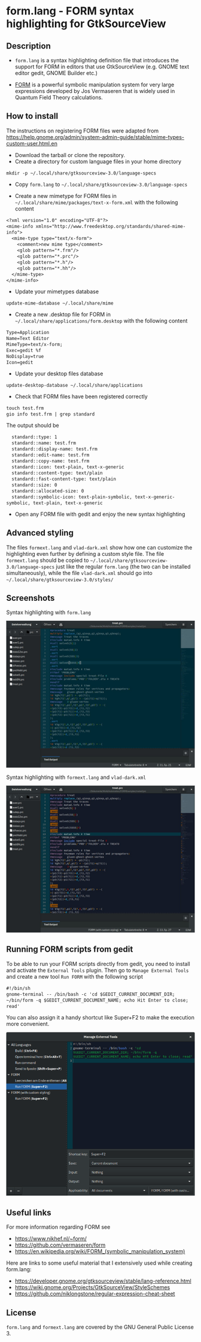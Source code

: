 # form.lang - FORM syntax highlighting for GtkSourceView

## Description

* `form.lang` is a syntax highlighting definition file that introduces the support for FORM in editors that use GtkSourceView (e.g. GNOME text editor gedit, GNOME Builder etc.) 

* [FORM](https://github.com/vermaseren/form) is a powerful symbolic manipulation system for very large expressions developed by Jos Vermaseren that is widely used in Quantum Field Theory calculations.

## How to install

The instructions on registering FORM files were adapted from <https://help.gnome.org/admin/system-admin-guide/stable/mime-types-custom-user.html.en>

* Download the tarball or clone the repository.
* Create a directory for custom language files in your home directory

```
mkdir -p ~/.local/share/gtksourceview-3.0/language-specs
```

* Copy `form.lang` to `~/.local/share/gtksourceview-3.0/language-specs`

* Create a new mimetype for FORM files in `~/.local/share/mime/packages/text-x-form.xml` with the following content


```
<?xml version="1.0" encoding="UTF-8"?>
<mime-info xmlns="http://www.freedesktop.org/standards/shared-mime-info">
  <mime-type type="text/x-form">
    <comment>new mime type</comment>
    <glob pattern="*.frm"/>
    <glob pattern="*.prc"/>
    <glob pattern="*.h"/>
    <glob pattern="*.hh"/>
  </mime-type>
</mime-info>
```
* Update your mimetypes database
```
update-mime-database ~/.local/share/mime
```
* Create a new .desktop file for FORM in `~/.local/share/applications/form.desktop` with the following content

```
Type=Application
Name=Text Editor
MimeType=text/x-form;
Exec=gedit %f
NoDisplay=true
Icon=gedit
```
* Update your desktop files database

```
update-desktop-database ~/.local/share/applications
```

* Check that FORM files have been registered correctly

```
touch test.frm
gio info test.frm | grep standard
```
The output should be

```
  standard::type: 1
  standard::name: test.frm
  standard::display-name: test.frm
  standard::edit-name: test.frm
  standard::copy-name: test.frm
  standard::icon: text-plain, text-x-generic
  standard::content-type: text/plain
  standard::fast-content-type: text/plain
  standard::size: 0
  standard::allocated-size: 0
  standard::symbolic-icon: text-plain-symbolic, text-x-generic-symbolic, text-plain, text-x-generic
```

* Open any FORM file with gedit and enjoy the new syntax highlighting

## Advanced styling

The files `formext.lang` and `vlad-dark.xml` show how one can customize the highlighting even further by defining a custom style file. The file `formext.lang` should be copied to `~/.local/share/gtksourceview-3.0/language-specs` just like the regular `form.lang` (the two can be installed simultaneously), while the file `vlad-dark.xml` should go into `~/.local/share/gtksourceview-3.0/styles/`

## Screenshots 

Syntax highlighting with `form.lang`

![Alt text](example1.jpg?raw=true)

Syntax highlighting with `formext.lang` and `vlad-dark.xml`

![Alt text](example2.jpg?raw=true)

## Running FORM scripts from gedit

To be able to run your FORM scripts directly from gedit, you need to install and activate the `External Tools` plugin. Then go 
to `Manage External Tools` and create a new tool `Run FORM` with the following script

```
#!/bin/sh
gnome-terminal -- /bin/bash -c 'cd $GEDIT_CURRENT_DOCUMENT_DIR; ~/bin/form -q $GEDIT_CURRENT_DOCUMENT_NAME; echo Hit Enter to close; read'
```

You can also assign it a handy shortcut like Super+F2 to make the execution more convenient.

![Alt text](exttools.png?raw=true)

## Useful links

For more information regarding FORM see

* <https://www.nikhef.nl/~form/>
* <https://github.com/vermaseren/form>
* <https://en.wikipedia.org/wiki/FORM_(symbolic_manipulation_system)>

Here are links to some useful material that I extensively used while creating form.lang:

* <https://developer.gnome.org/gtksourceview/stable/lang-reference.html>
* <https://wiki.gnome.org/Projects/GtkSourceView/StyleSchemes>
* <https://github.com/niklongstone/regular-expression-cheat-sheet>

## License 

`form.lang` and `formext.lang` are covered by the GNU General Public License 3.
